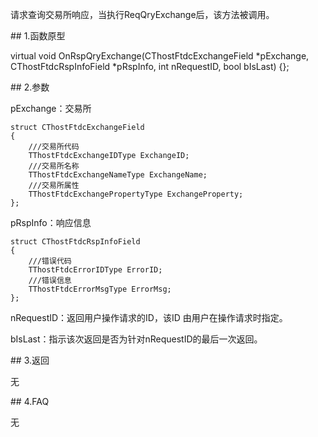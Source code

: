 <p>请求查询交易所响应，当执行ReqQryExchange后，该方法被调用。</p>
<span class="anchor" id="f4f95d45-9328-4199-b163-60d42d165e98"></span>
## 1.函数原型
<p>virtual void OnRspQryExchange(CThostFtdcExchangeField *pExchange, CThostFtdcRspInfoField *pRspInfo, int nRequestID, bool bIsLast) {};</p>
<span class="anchor" id="c4bf57b5-d925-4d22-8197-eb137d1a05f4"></span>
## 2.参数
<p>pExchange：交易所</p>
<pre><code>struct CThostFtdcExchangeField
{
    ///交易所代码
    TThostFtdcExchangeIDType ExchangeID;
    ///交易所名称
    TThostFtdcExchangeNameType ExchangeName;
    ///交易所属性
    TThostFtdcExchangePropertyType ExchangeProperty;
};
</code></pre>
<p>pRspInfo：响应信息</p>
<pre><code>struct CThostFtdcRspInfoField
{
    ///错误代码
    TThostFtdcErrorIDType ErrorID;
    ///错误信息
    TThostFtdcErrorMsgType ErrorMsg;
};
</code></pre>
<p>nRequestID：返回用户操作请求的ID，该ID 由用户在操作请求时指定。</p>
<p>bIsLast：指示该次返回是否为针对nRequestID的最后一次返回。</p>
<span class="anchor" id="fb8b798e-1b08-48ff-8e4a-83890ee0ed6c"></span>
## 3.返回
<p>无</p>
<span class="anchor" id="206d155a-232d-419f-a3f6-fa4e28f4344d"></span>
## 4.FAQ
<p>无</p>
